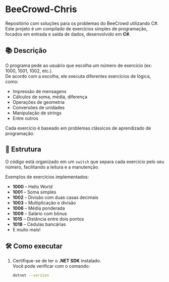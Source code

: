 # BeeCrowd-Chris
Repositório com soluções para os problemas do BeeCrowd utilizando C#.
Este projeto é um compilado de exercícios simples de programação, focados em entrada e saída de dados, desenvolvido em **C#**.

## 📚 Descrição

O programa pede ao usuário que escolha um número de exercício (ex: 1000, 1001, 1002, etc.).  
De acordo com a escolha, ele executa diferentes exercícios de lógica, como:

- Impressão de mensagens
- Cálculos de soma, média, diferença
- Operações de geometria
- Conversões de unidades
- Manipulação de strings
- Entre outros

Cada exercício é baseado em problemas clássicos de aprendizado de programação.

## 📂 Estrutura

O código está organizado em um `switch` que separa cada exercício pelo seu número, facilitando a leitura e a manutenção.

Exemplos de exercícios implementados:
- **1000** – Hello World
- **1001** – Soma simples
- **1002** – Divisão com duas casas decimais
- **1003** – Multiplicação e divisão
- **1006** – Média ponderada
- **1009** – Salário com bônus
- **1015** – Distância entre dois pontos
- **1018** – Cédulas bancárias
- E muito mais!

## 🛠️ Como executar

1. Certifique-se de ter o **.NET SDK** instalado.  
   Você pode verificar com o comando:
   ```bash
   dotnet --version
